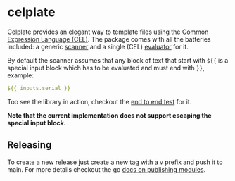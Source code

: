 # celplate

Celplate provides an elegant way to template files using the [Common Expression Language (CEL)](https://github.com/google/cel-spec).
The package comes with all the batteries included: a generic [scanner](scanner.go) and a single (CEL) [evaluator](evaluator/cel.go) for it.

By default the scanner assumes that any block of text that start with `${{` is a special input block 
which has to be evaluated and must end with `}}`, example:

``` yaml
${{ inputs.serial }}
```

Too see the library in action, checkout the [end to end test](e2e) for it.

**Note that the current implementation does not support escaping the special input block.**

## Releasing

To create a new release just create a new tag with a `v` prefix and push it to main. For more details checkout the go [docs on publishing modules](https://go.dev/blog/publishing-go-modules).

